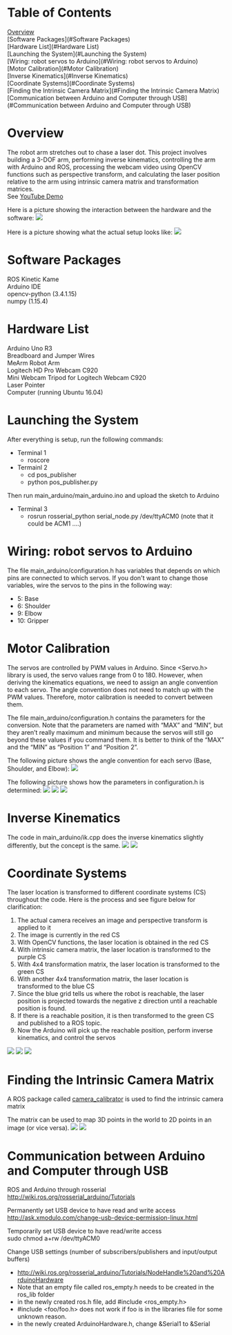 # Table of Contents
[Overview](#Overview)  
[Software Packages](#Software Packages)  
[Hardware List](#Hardware List)  
[Launching the System](#Launching the System)  
[Wiring: robot servos to Arduino](#Wiring: robot servos to Arduino)  
[Motor Calibration](#Motor Calibration)  
[Inverse Kinematics](#Inverse Kinematics)  
[Coordinate Systems](#Coordinate Systems)  
[Finding the Intrinsic Camera Matrix](#Finding the Intrinsic Camera Matrix)  
[Communication between Arduino and Computer through USB](#Communication between Arduino and Computer through USB)


# Overview
The robot arm stretches out to chase a laser dot. This project involves building a 3-DOF arm, performing inverse kinematics, controlling the arm with Arduino and ROS, processing the webcam video using OpenCV functions such as perspective transform, and calculating the laser position relative to the arm using intrinsic camera matrix and transformation matrices.  
See [YouTube Demo](https://youtu.be/46Q9ypHZdVk)

Here is a picture showing the interaction between the hardware and the software:
![](pictures/big_picture.png)

Here is a picture showing what the actual setup looks like:
![](pictures/big_picture2.png)

# Software Packages
ROS Kinetic Kame  
Arduino IDE  
opencv-python (3.4.1.15)  
numpy (1.15.4)  

# Hardware List
Arduino Uno R3  
Breadboard and Jumper Wires  
MeArm Robot Arm  
Logitech HD Pro Webcam C920  
Mini Webcam Tripod for Logitech Webcam C920  
Laser Pointer  
Computer (running Ubuntu 16.04)  

# Launching the System
After everything is setup, run the following commands:

- Terminal 1
    - roscore
- Termainl 2
    - cd pos_publisher
    - python pos_publisher.py

Then run main_arduino/main_arduino.ino and upload the sketch to Arduino

- Terminal 3
    - rosrun rosserial_python serial_node.py /dev/ttyACM0    (note that it could be ACM1 ....)

# Wiring: robot servos to Arduino
The file main_arduino/configuration.h has variables that depends on which pins are connected to which servos. If you don't want to change those variables, wire the servos to the pins in the following way:

- 5: Base 
- 6: Shoulder 
- 9: Elbow 
- 10: Gripper

# Motor Calibration
The servos are controlled by PWM values in Arduino. Since <Servo.h> library is used, the servo values range from 0 to 180. However, when deriving the kinematics equations, we need to assign an angle convention to each servo. The angle convention does not need to match up with the PWM values. Therefore, motor calibration is needed to convert between them.

The file main_arduino/configuration.h contains the parameters for the conversion. Note that the parameters are named with “MAX” and “MIN”, but they aren’t really maximum and minimum because the servos will still go beyond these values if you command them. It is better to think of the “MAX” and the “MIN”  as “Position 1” and “Position 2”. 

The following picture shows the angle convention for each servo (Base, Shoulder, and Elbow):
![](pictures/servos_angle_convention.png)

The following picture shows how the parameters in configuration.h is determined:
![](pictures/base_angle.png)
![](pictures/shoulder_angle.png)
![](pictures/elbow_angle.png)

# Inverse Kinematics
The code in main_arduino/ik.cpp does the inverse kinematics slightly differently, but the concept is the same.
![](pictures/ik1.png)
![](pictures/ik2.png)

# Coordinate Systems
The laser location is transformed to different coordinate systems (CS) throughout the code. Here is the process and see figure below for clarification:
1. The actual camera receives an image and perspective transform is applied to it
2. The image is currently in the red CS 
3. With OpenCV functions, the laser location is obtained in the red CS 
4. With intrinsic camera matrix, the laser location is transformed to the purple CS 
5. With 4x4 transformation matrix, the laser location is transformed to the green CS 
6. With another 4x4 transformation matrix, the laser location is transformed to the blue CS 
7. Since the blue grid tells us where the robot is reachable, the laser position is projected towards the negative z direction until a reachable position is found. 
8. If there is a reachable position, it is then transformed to the green CS and published to a ROS topic. 
9. Now the Arduino will pick up the reachable position, perform inverse kinematics, and control the servos

![](pictures/coordinate1.png)
![](pictures/coordinate2.png)
![](pictures/coordinate3.png)

# Finding the Intrinsic Camera Matrix
A ROS package called [camera_calibrator](http://wiki.ros.org/camera_calibration#Camera_Calibrator) is used to find the intrinsic camera matrix

The matrix can be used to map 3D points in the world to 2D points in an image (or vice versa).
![](pictures/camera_matrix.png)
![](pictures/pinhole_model.png)

# Communication between Arduino and Computer through USB
ROS and Arduino through rosserial  
http://wiki.ros.org/rosserial_arduino/Tutorials
 
Permanently set USB device to have read and write access  
http://ask.xmodulo.com/change-usb-device-permission-linux.html
 
Temporarily set USB device to have read/write access  
sudo chmod a+rw /dev/ttyACM0
 
Change USB settings (number of subscribers/publishers and input/output buffers)
- http://wiki.ros.org/rosserial_arduino/Tutorials/NodeHandle%20and%20ArduinoHardware
- Note that an empty file called ros_empty.h needs to be created in the ros_lib folder
- in the newly created ros.h file, add #include <ros_empty.h>
- #include <foo/foo.h> does not work if foo is in the libraries file for some unknown reason.
- in the newly created ArduinoHardware.h, change &Serial1 to &Serial